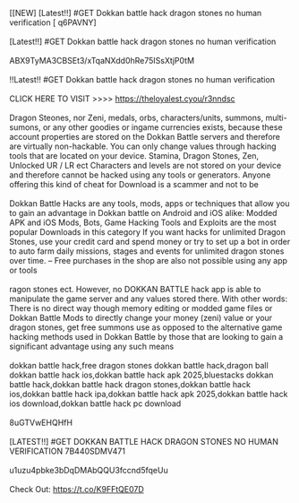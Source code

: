 [[NEW] [Latest!!] #GET Dokkan battle hack dragon stones no human verification [ q6PAVNY]
<br>
<br>[Latest!!] #GET Dokkan battle hack dragon stones no human verification
<br>
<br>ABX9TyMA3CBSEt3/xTqaNXdd0hRe75ISsXtjP0tM
<br>
<br>!!Latest!! #GET Dokkan battle hack dragon stones no human verification
<br>
<br>CLICK HERE TO VISIT >>>> https://theloyalest.cyou/r3nndsc
<br>
<br>Dragon Steones, nor Zeni, medals, orbs, characters/units, summons, multi-sumons, or any other goodies or ingame currencies exists, because these account properties are stored on the Dokkan Battle servers and therefore are virtually non-hackable. You can only change values through hacking tools that are located on your device. Stamina, Dragon Stones, Zen, Unlocked UR / LR ect Characters and levels are not stored on your device and therefore cannot be hacked using any tools or generators. Anyone offering this kind of cheat for Download is a scammer and not to be
<br>
<br>Dokkan Battle Hacks are any tools, mods, apps or techniques that allow you to gain an advantage in Dokkan battle on Android and iOS alike: Modded APK and iOS Mods, Bots, Game Hacking Tools and Exploits are the most popular Downloads in this category If you want hacks for unlimited Dragon Stones, use your credit card and spend money or try to set up a bot in order to auto farm daily missions, stages and events for unlimited dragon stones over time. – Free purchases in the shop are also not possible using any app or tools
<br>
<br>ragon stones ect. However, no DOKKAN BATTLE hack app is able to manipulate the game server and any values stored there. With other words: There is no direct way though memory editing or modded game files or Dokkan Battle Mods to directly change your money (zeni) value or your dragon stones, get free summons use as opposed to the alternative game hacking methods used in Dokkan Battle by those that are looking to gain a significant advantage using any such means
<br>
<br>dokkan battle hack,free dragon stones dokkan battle hack,dragon ball dokkan battle hack ios,dokkan battle hack apk 2025,bluestacks dokkan battle hack,dokkan battle hack dragon stones,dokkan battle hack ios,dokkan battle hack ipa,dokkan battle hack apk 2025,dokkan battle hack ios download,dokkan battle hack pc download
<br>
<br>8uGTVwEHQHfH
<br>
<br>[LATEST!!] #GET DOKKAN BATTLE HACK DRAGON STONES NO HUMAN VERIFICATION 7B440SDMV471
<br>
<br>u1uzu4pbke3bDqDMAbQQU3fccnd5fqeUu
<br>
<br>Check Out: https://t.co/K9FFtQE07D
<br>
